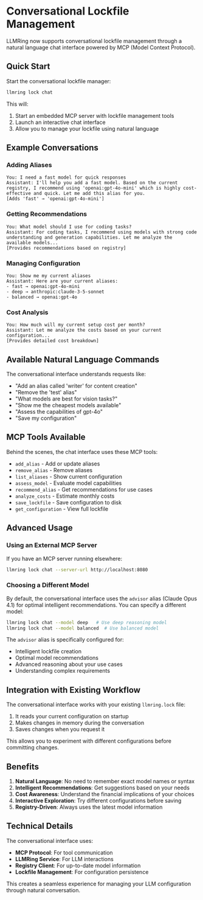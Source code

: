 # Conversational Lockfile Management

LLMRing now supports conversational lockfile management through a natural language chat interface powered by MCP (Model Context Protocol).

## Quick Start

Start the conversational lockfile manager:

```bash
llmring lock chat
```

This will:
1. Start an embedded MCP server with lockfile management tools
2. Launch an interactive chat interface
3. Allow you to manage your lockfile using natural language

## Example Conversations

### Adding Aliases

```
You: I need a fast model for quick responses
Assistant: I'll help you add a fast model. Based on the current registry, I recommend using 'openai:gpt-4o-mini' which is highly cost-effective and quick. Let me add this alias for you.
[Adds 'fast' → 'openai:gpt-4o-mini']
```

### Getting Recommendations

```
You: What model should I use for coding tasks?
Assistant: For coding tasks, I recommend using models with strong code understanding and generation capabilities. Let me analyze the available models...
[Provides recommendations based on registry]
```

### Managing Configuration

```
You: Show me my current aliases
Assistant: Here are your current aliases:
- fast → openai:gpt-4o-mini
- deep → anthropic:claude-3-5-sonnet
- balanced → openai:gpt-4o
```

### Cost Analysis

```
You: How much will my current setup cost per month?
Assistant: Let me analyze the costs based on your current configuration...
[Provides detailed cost breakdown]
```

## Available Natural Language Commands

The conversational interface understands requests like:
- "Add an alias called 'writer' for content creation"
- "Remove the 'test' alias"
- "What models are best for vision tasks?"
- "Show me the cheapest models available"
- "Assess the capabilities of gpt-4o"
- "Save my configuration"

## MCP Tools Available

Behind the scenes, the chat interface uses these MCP tools:
- `add_alias` - Add or update aliases
- `remove_alias` - Remove aliases
- `list_aliases` - Show current configuration
- `assess_model` - Evaluate model capabilities
- `recommend_alias` - Get recommendations for use cases
- `analyze_costs` - Estimate monthly costs
- `save_lockfile` - Save configuration to disk
- `get_configuration` - View full lockfile

## Advanced Usage

### Using an External MCP Server

If you have an MCP server running elsewhere:

```bash
llmring lock chat --server-url http://localhost:8080
```

### Choosing a Different Model

By default, the conversational interface uses the `advisor` alias (Claude Opus 4.1) for optimal intelligent recommendations. You can specify a different model:

```bash
llmring lock chat --model deep   # Use deep reasoning model
llmring lock chat --model balanced  # Use balanced model
```

The `advisor` alias is specifically configured for:
- Intelligent lockfile creation
- Optimal model recommendations
- Advanced reasoning about your use cases
- Understanding complex requirements

## Integration with Existing Workflow

The conversational interface works with your existing `llmring.lock` file:
1. It reads your current configuration on startup
2. Makes changes in memory during the conversation
3. Saves changes when you request it

This allows you to experiment with different configurations before committing changes.

## Benefits

1. **Natural Language**: No need to remember exact model names or syntax
2. **Intelligent Recommendations**: Get suggestions based on your needs
3. **Cost Awareness**: Understand the financial implications of your choices
4. **Interactive Exploration**: Try different configurations before saving
5. **Registry-Driven**: Always uses the latest model information

## Technical Details

The conversational interface uses:
- **MCP Protocol**: For tool communication
- **LLMRing Service**: For LLM interactions
- **Registry Client**: For up-to-date model information
- **Lockfile Management**: For configuration persistence

This creates a seamless experience for managing your LLM configuration through natural conversation.